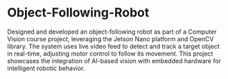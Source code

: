 # Object-Following-Robot

Designed and developed an object-following robot as part of a Computer Vision course project, leveraging the Jetson Nano platform and OpenCV library. The system uses live video feed to detect and track a target object in real-time, adjusting motor control to follow its movement. This project showcases the integration of AI-based vision with embedded hardware for intelligent robotic behavior.
